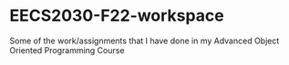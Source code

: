 # EECS2030-F22-workspace
Some of the work/assignments that I have done in my Advanced Object Oriented Programming Course
